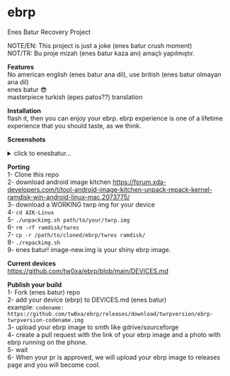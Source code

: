# ebrp
Enes Batur Recovery Project

NOTE/EN: This project is just a joke (enes batur crush moment)\
NOT/TR: Bu proje mizah (enes batur kaza anı) amaçlı yapılmıştır.

**Features**\
No american english (enes batur ana dil), use british (enes batur olmayan ana dil)\
enes batur :sunglasses:\
masterpiece turkish (epes patos??) translation

**Installation**\
flash it, then you can enjoy your ebrp. ebrp experience is one of a lifetime experience that you should taste, as we think.

**Screenshots**
<details>
  <summary>click to enesbatur...</summary>
  
![IMG_20230917_161214](https://github.com/tw0xa/ebrp/assets/98216123/0bbecc75-8fa3-48a9-aca7-03290af231db)

![IMG_20230917_161203](https://github.com/tw0xa/ebrp/assets/98216123/5219be71-dd43-43bd-9fcb-87d4bba7967b)

(broken power button, so no enesbatur :(( )\
(bad lighting (enesbaturnotnatural_lighting) tho)\
(i broke the enesbatur_screen, throwing the phone to some random stone road)\
</details>

**Porting**\
1- Clone this repo\
2- download android image kitchen https://forum.xda-developers.com/t/tool-android-image-kitchen-unpack-repack-kernel-ramdisk-win-android-linux-mac.2073775/ \
3- download a WORKING twrp img for your device\
4- ```cd AIK-Linux```\
5- ```./unpackimg.sh path/to/your/twrp.img```\
6- ```rm -rf ramdisk/twres```\
7- ```cp -r /path/to/cloned/ebrp/twres ramdisk/```\
8- ```./repackimg.sh```\
9- enes batur! image-new.img is your shiny ebrp image.

**Current devices**\
https://github.com/tw0xa/ebrp/blob/main/DEVICES.md

**Publish your build**\
1- Fork (enes batur) repo\
2- add your device (ebrp) to DEVICES.md (enes batur)\
example: ```codename: https://github.com/tw0xa/ebrp/releases/download/twrpversion/ebrp-twrpversion-codename.img``` \
3- upload your ebrp image to smth like gdrive/sourceforge \
4- create a pull request with the link of your ebrp image and a photo with ebrp running on the phone.\
5- wait\
6- When your pr is approved, we will upload your ebrp image to releases page and you will become cool.
